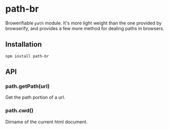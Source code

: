 # path-br

Browerifiable `path` module. It's more light weight than the one provided by browserify, and provides a few more method for dealing paths in browsers.

## Installation

	npm install path-br

## API

### path.getPath(url)

Get the path portion of a url.

### path.cwd()

Dirname of the current html document.